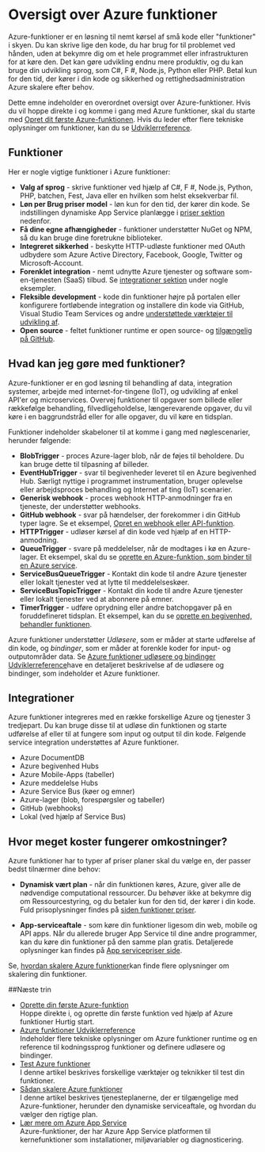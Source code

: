 <properties
   pageTitle="Azure fungerer oversigt | Microsoft Azure"
   description="Forstå, hvordan du bruger Azure funktioner til at optimere asynkron arbejdsmængder i minutter."
   services="functions"
   documentationCenter="na"
   authors="mattchenderson"
   manager="erikre"
   editor=""
   tags=""
   keywords="Azure-funktioner, funktioner, behandling af hændelse, webhooks, dynamisk Beregn, ikke-serverbaseret arkitektur"/>

<tags
   ms.service="functions"
   ms.devlang="multiple"
   ms.topic="get-started-article"
   ms.tgt_pltfrm="multiple"
   ms.workload="na"
   ms.date="08/29/2016"
   ms.author="cfowler;mahender;glenga"/>
   
   
# <a name="azure-functions-overview"></a>Oversigt over Azure funktioner

Azure-funktioner er en løsning til nemt kørsel af små kode eller "funktioner" i skyen. Du kan skrive lige den kode, du har brug for til problemet ved hånden, uden at bekymre dig om et hele programmet eller infrastrukturen for at køre den. Det kan gøre udvikling endnu mere produktiv, og du kan bruge din udvikling sprog, som C#, F #, Node.js, Python eller PHP. Betal kun for den tid, der kører i din kode og sikkerhed og rettighedsadministration Azure skalere efter behov.

Dette emne indeholder en overordnet oversigt over Azure-funktioner. Hvis du vil hoppe direkte i og komme i gang med Azure funktioner, skal du starte med [Opret dit første Azure-funktionen](functions-create-first-azure-function.md). Hvis du leder efter flere tekniske oplysninger om funktioner, kan du se [Udviklerreference](functions-reference.md).

## <a name="features"></a>Funktioner

Her er nogle vigtige funktioner i Azure funktioner:
    
* **Valg af sprog** - skrive funktioner ved hjælp af C#, F #, Node.js, Python, PHP, batchen, Fest, Java eller en hvilken som helst eksekverbar fil.
* **Løn per Brug priser model** - løn kun for den tid, der kører din kode. Se indstillingen dynamiske App Service planlægge i [priser sektion](#pricing) nedenfor.  
* **Få dine egne afhængigheder** - funktioner understøtter NuGet og NPM, så du kan bruge dine foretrukne biblioteker.  
* **Integreret sikkerhed** - beskytte HTTP-udløste funktioner med OAuth udbydere som Azure Active Directory, Facebook, Google, Twitter og Microsoft-Account.  
* **Forenklet integration** - nemt udnytte Azure tjenester og software som-en-tjenesten (SaaS) tilbud. Se [integrationer sektion](#integrations) under nogle eksempler.  
* **Fleksible development** - kode din funktioner højre på portalen eller konfigurere fortløbende integration og installere din kode via GitHub, Visual Studio Team Services og andre [understøttede værktøjer til udvikling af](../app-service-web/web-sites-deploy.md#deploy-using-an-ide).  
* **Open source** - feltet funktioner runtime er open source- og [tilgængelig på GitHub](https://github.com/azure/azure-webjobs-sdk-script).  

## <a name="what-can-i-do-with-functions"></a>Hvad kan jeg gøre med funktioner?

Azure-funktioner er en god løsning til behandling af data, integration systemer, arbejde med internet-for-tingene (IoT), og udvikling af enkel API'er og microservices. Overvej funktioner til opgaver som billede eller rækkefølge behandling, filvedligeholdelse, længerevarende opgaver, du vil køre i en baggrundstråd eller for alle opgaver, du vil køre en tidsplan. 

Funktioner indeholder skabeloner til at komme i gang med nøglescenarier, herunder følgende:

* **BlobTrigger** - proces Azure-lager blob, når de føjes til beholdere. Du kan bruge dette til tilpasning af billeder.
* **EventHubTrigger** - svar til begivenheder leveret til en Azure begivenhed Hub. Særligt nyttige i programmet instrumentation, bruger oplevelse eller arbejdsproces behandling og Internet af ting (IoT) scenarier.
* **Generisk webhook** - proces webhook HTTP-anmodninger fra en tjeneste, der understøtter webhooks.
* **GitHub webhook** - svar på hændelser, der forekommer i din GitHub typer lagre. Se et eksempel, [Opret en webhook eller API-funktion](functions-create-a-web-hook-or-api-function.md).
* **HTTPTrigger** - udløser kørsel af din kode ved hjælp af en HTTP-anmodning.
* **QueueTrigger** - svare på meddelelser, når de modtages i kø en Azure-lager. Et eksempel, skal du se [oprette en Azure-funktion, som binder til en Azure service](functions-create-an-azure-connected-function.md).
* **ServiceBusQueueTrigger** - Kontakt din kode til andre Azure tjenester eller lokalt tjenester ved at lytte til meddelelseskøer. 
* **ServiceBusTopicTrigger** - Kontakt din kode til andre Azure tjenester eller lokalt tjenester ved at abonnere på emner. 
* **TimerTrigger** - udføre oprydning eller andre batchopgaver på en foruddefineret tidsplan. Et eksempel, kan du se [oprette en begivenhed, behandler funktionen](functions-create-an-event-processing-function.md).

Azure funktioner understøtter *Udløsere*, som er måder at starte udførelse af din kode, og *bindinger*, som er måder at forenkle koder for input- og outputområder data. Se [Azure funktioner udløsere og bindinger Udviklerreference](functions-triggers-bindings.md)have en detaljeret beskrivelse af de udløsere og bindinger, som indeholder et Azure funktioner.


## <a name="integrations"></a>Integrationer

Azure funktioner integreres med en række forskellige Azure og tjenester 3 tredjepart. Du kan bruge disse til at udløse din funktionen og starte udførelse af eller til at fungere som input og output til din kode. Følgende service integration understøttes af Azure funktioner. 

* Azure DocumentDB
* Azure begivenhed Hubs 
* Azure Mobile-Apps (tabeller)
* Azure meddelelse Hubs
* Azure Service Bus (køer og emner)
* Azure-lager (blob, forespørgsler og tabeller) 
* GitHub (webhooks)
* Lokal (ved hjælp af Service Bus)

## <a name="pricing"></a>Hvor meget koster fungerer omkostninger?

Azure funktioner har to typer af priser planer skal du vælge en, der passer bedst tilnærmer dine behov: 

* **Dynamisk vært plan** - når din funktionen køres, Azure, giver alle de nødvendige computational ressourcer. Du behøver ikke at bekymre dig om Ressourcestyring, og du betaler kun for den tid, der kører i din kode. Fuld prisoplysninger findes på [siden funktioner priser](/pricing/details/functions). 

* **App-serviceaftale** - som køre din funktioner ligesom din web, mobile og API apps. Når du allerede bruger App Service til dine andre programmer, kan du køre din funktioner på den samme plan gratis. Detaljerede oplysninger kan findes på [App servicepriser side](/pricing/details/app-service/).

Se, [hvordan skalere Azure funktioner](functions-scale.md)kan finde flere oplysninger om skalering din funktioner.

##<a name="next-steps"></a>Næste trin

+ [Oprette din første Azure-funktion](functions-create-first-azure-function.md)  
Hoppe direkte i, og oprette din første funktion ved hjælp af Azure funktioner Hurtig start. 
+ [Azure funktioner Udviklerreference](functions-reference.md)  
Indeholder flere tekniske oplysninger om Azure funktioner runtime og en reference til kodningssprog funktioner og definere udløsere og bindinger.
+ [Test Azure funktioner](functions-test-a-function.md)  
I denne artikel beskrives forskellige værktøjer og teknikker til test din funktioner.
+ [Sådan skalere Azure funktioner](functions-scale.md)  
I denne artikel beskrives tjenesteplanerne, der er tilgængelige med Azure-funktioner, herunder den dynamiske serviceaftale, og hvordan du vælger den rigtige plan. 
+ [Lær mere om Azure App Service](../app-service/app-service-value-prop-what-is.md)  
Azure-funktioner, der har Azure App Service platformen til kernefunktioner som installationer, miljøvariabler og diagnosticering. 